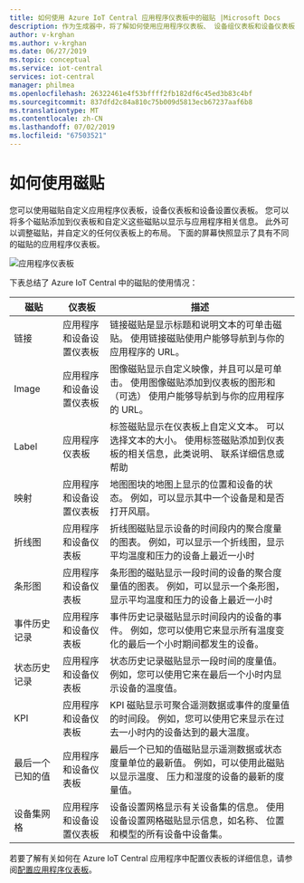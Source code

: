 ```yaml
---
title: 如何使用 Azure IoT Central 应用程序仪表板中的磁贴 |Microsoft Docs
description: 作为生成器中，将了解如何使用应用程序仪表板、 设备组仪表板和设备仪表板磁贴。
author: v-krghan
ms.author: v-krghan
ms.date: 06/27/2019
ms.topic: conceptual
ms.service: iot-central
services: iot-central
manager: philmea
ms.openlocfilehash: 26322461e4f53bffff2fb182df6c45ed3b83c4bf
ms.sourcegitcommit: 837dfd2c84a810c75b009d5813ecb67237aaf6b8
ms.translationtype: MT
ms.contentlocale: zh-CN
ms.lasthandoff: 07/02/2019
ms.locfileid: "67503521"
---
```

# <a name="how-to-use-tiles"></a>如何使用磁贴
您可以使用磁贴自定义应用程序仪表板，设备仪表板和设备设置仪表板。 您可以将多个磁贴添加到仪表板和自定义这些磁贴以显示与应用程序相关信息。 此外可以调整磁贴，并自定义的任何仪表板上的布局。 下面的屏幕快照显示了具有不同的磁贴的应用程序仪表板。

![应用程序仪表板](media/howto-use-tiles/image1a.png)


下表总结了 Azure IoT Central 中的磁贴的使用情况：

 
| 磁贴 | 仪表板 | 描述
| ----------- | ------- | ------- |
| 链接 | 应用程序和设备设置仪表板 |链接磁贴是显示标题和说明文本的可单击磁贴。 使用链接磁贴使用户能够导航到与你的应用程序的 URL。 |
| Image | 应用程序和设备设置仪表板 |图像磁贴显示自定义映像，并且可以是可单击。 使用图像磁贴添加到仪表板的图形和 （可选） 使用户能够导航到与你的应用程序的 URL。|
| Label | 应用程序仪表板 |标签磁贴显示在仪表板上自定义文本。 可以选择文本的大小。 使用标签磁贴添加到仪表板的相关信息，此类说明、 联系详细信息或帮助|
| 映射 | 应用程序和设备设置仪表板 |地图图块的地图上显示的位置和设备的状态。 例如，可以显示其中一个设备是和是否打开风扇。|
| 折线图 | 应用程序和设备仪表板 |折线图磁贴显示设备的时间段内的聚合度量的图表。 例如，可以显示一个折线图，显示平均温度和压力的设备上最近一小时|
| 条形图 | 应用程序和设备仪表板 |条形图的磁贴显示一段时间的设备的聚合度量值的图表。 例如，可以显示一个条形图，显示平均温度和压力的设备上最近一小时 |
| 事件历史记录 | 应用程序和设备仪表板 |事件历史记录磁贴显示时间段内的设备的事件。 例如，您可以使用它来显示所有温度变化的最后一个小时期间都发生的设备。 |
| 状态历史记录 | 应用程序和设备仪表板 |状态历史记录磁贴显示一段时间的度量值。 例如，您可以使用它来在最后一个小时内显示设备的温度值。|
| KPI | 应用程序和设备仪表板 | KPI 磁贴显示可聚合遥测数据或事件的度量值的时间段。 例如，您可以使用它来显示在过去一小时内的设备达到的最大温度。|
| 最后一个已知的值 | 应用程序和设备仪表板 |最后一个已知的值磁贴显示遥测数据或状态度量单位的最新值。 例如，可以使用此磁贴以显示温度、 压力和湿度的设备的最新的度量值。|
| 设备集网格 | 应用程序和设备设置仪表板 | 设备设置网格显示有关设备集的信息。 使用设备设置网格磁贴显示信息，如名称、 位置和模型的所有设备中设备集。|


若要了解有关如何在 Azure IoT Central 应用程序中配置仪表板的详细信息，请参阅[配置应用程序仪表板](howto-configure-homepage.md)。
